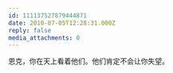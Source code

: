 ```yaml
---
id: 111137527879444871
date: 2010-07-05T12:28:31.000Z
reply: false
media_attachments: 0
---
```


恩克，你在天上看着他们。他们肯定不会让你失望。

